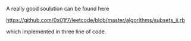 A really good soulution can be found here

https://github.com/0x01f7/leetcode/blob/master/algorithms/subsets_ii.rb

which implemented in three line of code.
